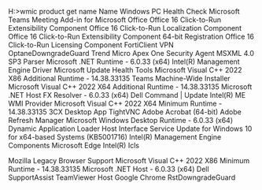 H:\>wmic product get name
Name
Windows PC Health Check
Microsoft Teams Meeting Add-in for Microsoft Office
Office 16 Click-to-Run Extensibility Component
Office 16 Click-to-Run Localization Component
Office 16 Click-to-Run Extensibility Component 64-bit Registration
Office 16 Click-to-Run Licensing Component
FortiClient VPN
OptaneDowngradeGuard
Trend Micro Apex One Security Agent
MSXML 4.0 SP3 Parser
Microsoft .NET Runtime - 6.0.33 (x64)
Intel(R) Management Engine Driver
Microsoft Update Health Tools
Microsoft Visual C++ 2022 X86 Additional Runtime - 14.38.33135
Teams Machine-Wide Installer
Microsoft Visual C++ 2022 X64 Additional Runtime - 14.38.33135
Microsoft .NET Host FX Resolver - 6.0.33 (x64)
Dell Command | Update
Intel(R) ME WMI Provider
Microsoft Visual C++ 2022 X64 Minimum Runtime - 14.38.33135
3CX Desktop App
TightVNC
Adobe Acrobat (64-bit)
Adobe Refresh Manager
Microsoft Windows Desktop Runtime - 6.0.33 (x64)
Dynamic Application Loader Host Interface Service
Update for Windows 10 for x64-based Systems (KB5001716)
Intel(R) Management Engine Components
Microsoft Edge
Intel(R) Icls

Mozilla Legacy Browser Support
Microsoft Visual C++ 2022 X86 Minimum Runtime - 14.38.33135
Microsoft .NET Host - 6.0.33 (x64)
Dell SupportAssist
TeamViewer Host
Google Chrome
RstDowngradeGuard
